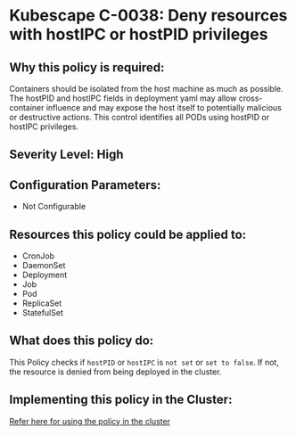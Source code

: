 # Kubescape C-0038: Deny resources with hostIPC or hostPID privileges

## Why this policy is required:
Containers should be isolated from the host machine as much as possible. The hostPID and hostIPC fields in deployment yaml may allow cross-container influence and may expose the host itself to potentially malicious or destructive actions. This control identifies all PODs using hostPID or hostIPC privileges.

## Severity Level: High

## Configuration Parameters:
* Not Configurable

## Resources this policy could be applied to:
* CronJob
* DaemonSet
* Deployment
* Job
* Pod
* ReplicaSet
* StatefulSet

## What does this policy do:
This Policy checks if `hostPID` or `hostIPC` is `not set` or `set to false`. If not, the resource is denied from being deployed in the cluster.

## Implementing this policy in the Cluster:
[Refer here for using the policy in the cluster](https://github.com/kubescape/cel-admission-library#using-the-library)